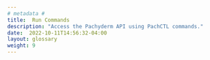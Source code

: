 ```yaml
---
# metadata # 
title:  Run Commands
description: "Access the Pachyderm API using PachCTL commands."
date:  2022-10-11T14:56:32-04:00
layout: glossary
weight: 9
---
```


